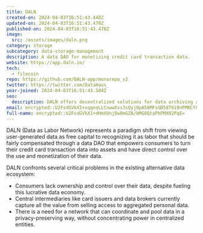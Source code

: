 ```yaml
---
title: DALN
created-on: 2024-04-03T16:51:43.448Z
updated-on: 2024-04-03T16:51:43.470Z
published-on: 2024-04-03T16:51:43.478Z
image:
  src: /assets/images/daln.png
category: storage
subcategory: data-storage-management
description: A data DAO for monetizing credit card transaction data.
website: https://app.daln.io/
tech:
  - filecoin
repo: https://github.com/DALN-app/monorepo_v2
twitter: https://twitter.com/DataHaus_
year-joined: 2024-04-03T16:51:43.504Z
seo:
  description: DALN offers decentralized solutions for data archiving and long-term storage.
email: encrypted::U2FsdGVkX1+xqqnoLLCnwwXss3cQyj0pA58MFsGD58T619nPMRCY82kIPvg93L5f
full-name: encrypted::U2FsdGVkX1+dHmXUnjOw8mGZA/bMG8QtaPhPMX02PqE=
---
```


DALN (Data as Labor Network) represents a paradigm shift from viewing user-generated data as free capital to recognizing it as labor that should be fairly compensated through a data DAO that empowers consumers to turn their credit card transaction data into assets and have direct control over the use and monetization of their data.

DALN confronts several critical problems in the existing alternative data ecosystem:

- Consumers lack ownership and control over their data, despite fueling this lucrative data economy.
- Central intermediaries like card issuers and data brokers currently capture all the value from selling access to aggregated personal data.
- There is a need for a network that can coordinate and pool data in a privacy-preserving way, without concentrating power in centralized entities.
